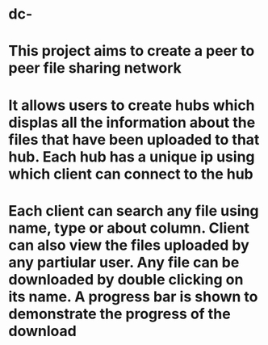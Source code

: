 # dc-
# This project aims to create a peer to peer file sharing network
# It allows users to create hubs which displas all the information about the files that have been uploaded to that hub. Each hub has a unique ip using which client can connect to the hub
# Each client can search any file using name, type or about column. Client can also view the files uploaded by any partiular user. Any file can be downloaded by double clicking on its name. A progress bar is shown to demonstrate the progress of the download
